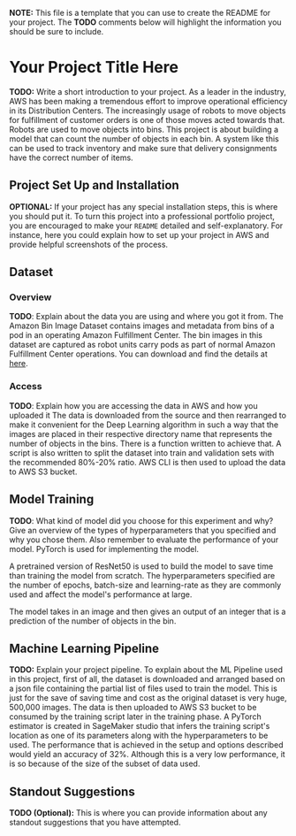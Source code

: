 **NOTE:** This file is a template that you can use to create the README for your project. The **TODO** comments below will highlight the information you should be sure to include.

# Your Project Title Here

**TODO:** Write a short introduction to your project.
As a leader in the industry, AWS has been making a tremendous effort to improve operational efficiency in its Distribution Centers. The increasingly usage of robots to move objects for fulfillment of customer orders is one of those moves acted towards that. Robots are used to move objects into bins. This project is about building a model that can count the number of objects in each bin. A system like this can be used to track inventory and make sure that delivery consignments have the correct number of items.


## Project Set Up and Installation
**OPTIONAL:** If your project has any special installation steps, this is where you should put it. To turn this project into a professional portfolio project, you are encouraged to make your `README` detailed and self-explanatory. For instance, here you could explain how to set up your project in AWS and provide helpful screenshots of the process.

## Dataset

### Overview
**TODO**: Explain about the data you are using and where you got it from.
The Amazon Bin Image Dataset contains images and metadata from bins of a pod in an operating Amazon Fulfillment Center. The bin images in this dataset are captured as robot units carry pods as part of normal Amazon Fulfillment Center operations. You can download and find the details at [here](https://aws.amazon.com/ko/public-datasets/amazon-bin-images/). 

### Access
**TODO**: Explain how you are accessing the data in AWS and how you uploaded it
The data is downloaded from the source and then rearranged to make it convenient for the Deep Learning algorithm in such a way that the images are placed in their respective directory name that represents the number of objects in the bins. There is a function written to achieve that. A script is also written to split the dataset into train and validation sets with the recommended 80%-20% ratio.
AWS CLI is then used to upload the data to AWS S3 bucket.

## Model Training
**TODO**: What kind of model did you choose for this experiment and why? Give an overview of the types of hyperparameters that you specified and why you chose them. Also remember to evaluate the performance of your model. PyTorch is used for implementing the model.

A pretrained version of ResNet50 is used to build the model to save time than training the model from scratch. The hyperparameters specified are the number of epochs, batch-size and learning-rate as they are commonly used and affect the model's performance at large.

The model takes in an image and then gives an output of an integer that is a prediction of the number of objects in the bin.

## Machine Learning Pipeline
**TODO:** Explain your project pipeline.
To explain about the ML Pipeline used in this project, first of all, the dataset is downloaded and arranged based on a json file containing the partial list of files used to train the model. This is just for the save of saving time and cost as the original dataset is very huge, 500,000 images. The data is then uploaded to AWS S3 bucket to be consumed by the training script later in the training phase. A PyTorch estimator is created in SageMaker studio that infers the training script's location as one of its parameters along with the hyperparameters to be used. The performance that is achieved in the setup and options described would yield an accuracy of 32%. Although this is a very low performance, it is so because of the size of the subset of data used.

## Standout Suggestions
**TODO (Optional):** This is where you can provide information about any standout suggestions that you have attempted.
